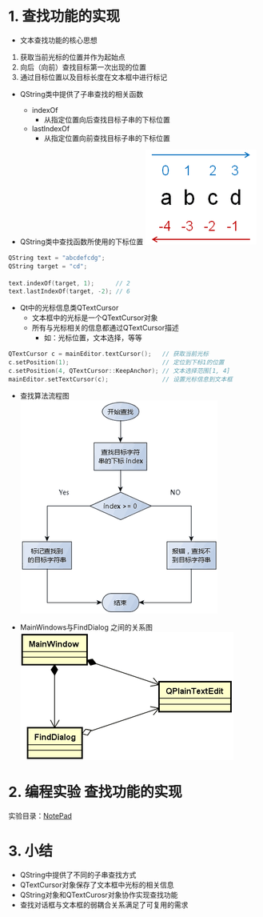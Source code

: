 # 1. 查找功能的实现
- 文本查找功能的核心思想
1. 获取当前光标的位置并作为起始点
2. 向后（向前）查找目标第一次出现的位置
3. 通过目标位置以及目标长度在文本框中进行标记

- QString类中提供了子串查找的相关函数
    - indexOf
        - 从指定位置向后查找目标子串的下标位置
    - lastlndexOf
        - 从指定位置向前查找目标子串的下标位置

- QString类中查找函数所使用的下标位置
![](vx_images/046_1.png)

```c
QString text = "abcdefcdg";
QString target = "cd";

text.indexOf(target, 1);      // 2
text.lastIndexOf(target, -2); // 6
```

- Qt中的光标信息类QTextCursor
    - 文本框中的光标是一个QTextCursor对象
    - 所有与光标相关的信息都通过QTextCursor描述
        - 如：光标位置，文本选择，等等

```c
QTextCursor c = mainEditor.textCursor();   // 获取当前光标
c.setPosition(1);                          // 定位到下标1的位置
c.setPosition(4, QTextCursor::KeepAnchor); // 文本选择范围[1, 4]
mainEditor.setTextCursor(c);               // 设置光标信息到文本框
```

- 查找算法流程图
![](vx_images/046_2.png)

- MainWindows与FindDialog 之间的关系图
![](vx_images/046_3.png)

# 2. 编程实验 查找功能的实现
实验目录：[NotePad](vx_attachments\046_Function_realization_of_search_dialog\NotePad)

# 3. 小结
- QString中提供了不同的子串查找方式
- QTextCursor对象保存了文本框中光标的相关信息
- QString对象和QTextCurosr对象协作实现查找功能
- 查找对话框与文本框的弱耦合关系满足了可复用的需求